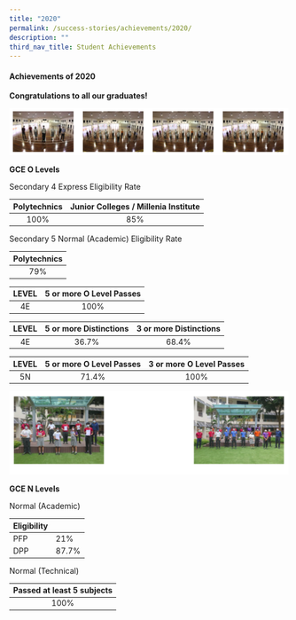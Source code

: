 ```yaml
---
title: "2020"
permalink: /success-stories/achievements/2020/
description: ""
third_nav_title: Student Achievements
---
```

#### **Achievements of 2020**


**Congratulations to all our graduates!**

![](/images/Our%20Curriculum/Achievements/2020/Y1.png)

**GCE O Levels**

Secondary 4 Express Eligibility Rate

| Polytechnics |  Junior Colleges / Millenia Institute |
|:------------:|:-------------------------------------:|
|     100%     |                  85%                  |

Secondary 5 Normal (Academic) Eligibility Rate

| Polytechnics |
|:------------:|
|      79%     |

| LEVEL | 5 or more O Level Passes |
|:-----:|:------------------------:|
|   4E  |           100%           |

| LEVEL | 5 or more Distinctions | 3 or more Distinctions |
|:-----:|:----------------------:|:----------------------:|
|   4E  |          36.7%         |          68.4%         |

| LEVEL | 5 or more O Level Passes | 3 or more O Level Passes |
|:-----:|:------------------------:|:------------------------:|
|   5N  |           71.4%          |           100%           |

![](/images/Our%20Curriculum/Achievements/2020/Y2.png)

**GCE N Levels**

Normal (Academic)

| Eligibility |       |
|-------------|-------|
|     PFP     |  21%  |
|     DPP     | 87.7% |

Normal (Technical)

| Passed at least 5 subjects |
|:--------------------------:|
|            100%            |